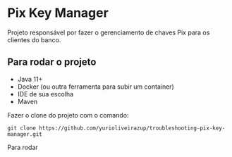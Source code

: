 # Pix Key Manager

Projeto responsável por fazer o gerenciamento de chaves Pix para os clientes do banco.

## Para rodar o projeto
- Java 11+
- Docker (ou outra ferramenta para subir um container)
- IDE de sua escolha
- Maven

Fazer o clone do projeto com o comando:

```shell
git clone https://github.com/yurioliveirazup/troubleshooting-pix-key-manager.git
```

Para rodar
